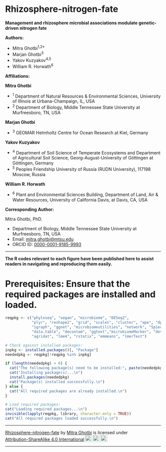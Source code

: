 # Rhizosphere-nitrogen-fate

**Management and rhizosphere microbial associations modulate genetic-driven nitrogen fate**

**Authors:**

- Mitra Ghotbi<sup>1,2*</sup>
- Marjan Ghotbi<sup>3</sup>
- Yakov Kuzyakov<sup>4,5</sup>
- William R. Horwath<sup>6</sup>

**Affiliations:**

**Mitra Ghotbi**

- <sup>1</sup> Department of Natural Resources & Environmental Sciences, University of Illinois at Urbana-Champaign, IL, USA
- <sup>2</sup> Department of Biology, Middle Tennessee State University at Murfreesboro, TN, USA

**Marjan Ghotbi**

- <sup>3</sup> GEOMAR Helmholtz Centre for Ocean Research at Kiel, Germany

**Yakov Kuzyakov**

- <sup>4</sup> Department of Soil Science of Temperate Ecosystems and Department of Agricultural Soil Science, Georg-August-University of Göttingen at Göttingen, Germany
- <sup>5</sup> Peoples Friendship University of Russia (RUDN University), 117198 Moscow, Russia

**William R. Horwath**

- <sup>6</sup> Plant and Environmental Sciences Building, Department of Land, Air & Water Resources, University of California Davis, at Davis, CA, USA

**Corresponding Author:**

Mitra Ghotbi, PhD.

- Department of Biology, Middle Tennessee State University at Murfreesboro, TN, USA
- Email: mitra.ghotbi@mtsu.edu
- ORCID ID: [0000-0001-9185-9993](https://orcid.org/0000-0001-9185-9993)

---

**The R codes relevant to each figure have been published here to assist readers in navigating and reproducing them easily.**

# Prerequisites: Ensure that the required packages are installed and loaded.

```r
reqpkg <- c("phyloseq", "vegan", "microbiome", "DESeq2", 
            "plyr", "reshape2", "grid", "scales", "cluster", "ape", "dplyr","ggrepel",
            "igraph", "ggnet", "microbiomeutilities", "network", "SpiecEasi",
            "data.table", "decontam", "ggtext","microbiomeMarker", "devtools", "dada2", "ggplot2", "ggpubr",
            "agridat", "lme4", "rstatix", "emmeans", "lmerTest")

# Check against installed packages:
inpkg <- installed.packages()[, "Package"]
neededpkg <- reqpkg[!reqpkg %in% inpkg]

if (length(neededpkg) > 0) {
  cat("The following package(s) need to be installed:", paste(neededpkg, collapse = ", "), "\n")
  cat("Installing package(s)...\n")
  install.packages(neededpkg)
  cat("Package(s) installed successfully.\n")
} else {
  cat("All required packages are already installed.\n")
}

# Load required packages:
cat("Loading required packages...\n")
invisible(lapply(reqpkg, library, character.only = TRUE))
cat("All required packages loaded successfully.\n")
```

---

<p xmlns:cc="http://creativecommons.org/ns#" xmlns:dct="http://purl.org/dc/terms/"><a property="dct:title" rel="cc:attributionURL" href="https://github.com/mghotbi/Rhizosphere-Nitrogen-Fate">Rhizosphere-nitrogen-fate</a> by <a rel="cc:attributionURL dct:creator" property="cc:attributionName" href="https://www.linkedin.com/in/mitra-ghotbi-78b34030/">Mitra Ghotbi</a> is licensed under <a href="http://creativecommons.org/licenses/by-sa/4.0/?ref=chooser-v1" target="_blank" rel="license noopener noreferrer" style="display:inline-block;">Attribution-ShareAlike 4.0 International<img style="height:22px!important;margin-left:3px;vertical-align:text-bottom;" src="https://mirrors.creativecommons.org/presskit/icons/cc.svg?ref=chooser-v1"><img style="height:22px!important;margin-left:3px;vertical-align:text-bottom;" src="https://mirrors.creativecommons.org/presskit/icons/by.svg?ref=chooser-v1"><img style="height:22px!important;margin-left:3px;vertical-align:text-bottom;" src="https://mirrors.creativecommons.org/presskit/icons/sa.svg?ref=chooser-v1"></a></p>

---
